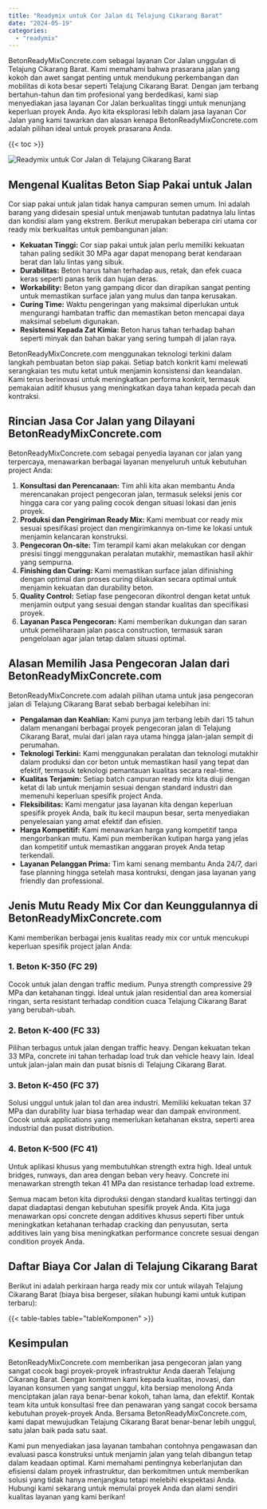 ```yaml
---
title: "Readymix untuk Cor Jalan di Telajung Cikarang Barat"
date: "2024-05-19"
categories: 
  - "readymix"
---
```


BetonReadyMixConcrete.com sebagai layanan Cor Jalan unggulan di Telajung Cikarang Barat. Kami memahami bahwa prasarana jalan yang kokoh dan awet sangat penting untuk mendukung perkembangan dan mobilitas di kota besar seperti Telajung Cikarang Barat. Dengan jam terbang bertahun-tahun dan tim profesional yang berdedikasi, kami siap menyediakan jasa layanan Cor Jalan berkualitas tinggi untuk menunjang keperluan proyek Anda. Ayo kita eksplorasi lebih dalam jasa layanan Cor Jalan yang kami tawarkan dan alasan kenapa BetonReadyMixConcrete.com adalah pilihan ideal untuk proyek prasarana Anda.

{{< toc >}}

![Readymix untuk Cor Jalan di Telajung Cikarang Barat](https://betoncor8.github.io/cor/harga-beton-readymix-concrete%20(35).png)

## Mengenal Kualitas Beton Siap Pakai untuk Jalan

Cor siap pakai untuk jalan tidak hanya campuran semen umum. Ini adalah barang yang didesain spesial untuk menjawab tuntutan padatnya lalu lintas dan kondisi alam yang ekstrem. Berikut merupakan beberapa ciri utama cor ready mix berkualitas untuk pembangunan jalan:

- **Kekuatan Tinggi:** Cor siap pakai untuk jalan perlu memiliki kekuatan tahan paling sedikit 30 MPa agar dapat menopang berat kendaraan berat dan lalu lintas yang sibuk.
- **Durabilitas:** Beton harus tahan terhadap aus, retak, dan efek cuaca keras seperti panas terik dan hujan deras.
- **Workability:** Beton yang gampang dicor dan dirapikan sangat penting untuk memastikan surface jalan yang mulus dan tanpa kerusakan.
- **Curing Time:** Waktu pengeringan yang maksimal diperlukan untuk mengurangi hambatan traffic dan memastikan beton mencapai daya maksimal sebelum digunakan.
- **Resistensi Kepada Zat Kimia:** Beton harus tahan terhadap bahan seperti minyak dan bahan bakar yang sering tumpah di jalan raya.

BetonReadyMixConcrete.com menggunakan teknologi terkini dalam langkah pembuatan beton siap pakai. Setiap batch konkrit kami melewati serangkaian tes mutu ketat untuk menjamin konsistensi dan keandalan. Kami terus berinovasi untuk meningkatkan performa konkrit, termasuk pemakaian aditif khusus yang meningkatkan daya tahan kepada pecah dan kontraksi.

## Rincian Jasa Cor Jalan yang Dilayani BetonReadyMixConcrete.com

BetonReadyMixConcrete.com sebagai penyedia layanan cor jalan yang terpercaya, menawarkan berbagai layanan menyeluruh untuk kebutuhan project Anda:

1. **Konsultasi dan Perencanaan:** Tim ahli kita akan membantu Anda merencanakan project pengecoran jalan, termasuk seleksi jenis cor hingga cara cor yang paling cocok dengan situasi lokasi dan jenis proyek.
2. **Produksi dan Pengiriman Ready Mix:** Kami membuat cor ready mix sesuai spesifikasi project dan mengirimkannya on-time ke lokasi untuk menjamin kelancaran konstruksi.
3. **Pengecoran On-site:** Tim terampil kami akan melakukan cor dengan presisi tinggi menggunakan peralatan mutakhir, memastikan hasil akhir yang sempurna.
4. **Finishing dan Curing:** Kami memastikan surface jalan difinishing dengan optimal dan proses curing dilakukan secara optimal untuk menjamin kekuatan dan durability beton.
5. **Quality Control:** Setiap fase pengecoran dikontrol dengan ketat untuk menjamin output yang sesuai dengan standar kualitas dan specifikasi proyek.
6. **Layanan Pasca Pengecoran:** Kami memberikan dukungan dan saran untuk pemeliharaan jalan pasca construction, termasuk saran pengelolaan agar jalan tetap dalam situasi optimal.

## Alasan Memilih Jasa Pengecoran Jalan dari BetonReadyMixConcrete.com

BetonReadyMixConcrete.com adalah pilihan utama untuk jasa pengecoran jalan di Telajung Cikarang Barat sebab berbagai kelebihan ini:

- **Pengalaman dan Keahlian:** Kami punya jam terbang lebih dari 15 tahun dalam menangani berbagai proyek pengecoran jalan di Telajung Cikarang Barat, mulai dari jalan raya utama hingga jalan-jalan sempit di perumahan.
- **Teknologi Terkini:** Kami menggunakan peralatan dan teknologi mutakhir dalam produksi dan cor beton untuk memastikan hasil yang tepat dan efektif, termasuk teknologi pemantauan kualitas secara real-time.
- **Kualitas Terjamin:** Setiap batch campuran ready mix kita diuji dengan ketat di lab untuk menjamin sesuai dengan standard industri dan memenuhi keperluan spesifik project Anda.
- **Fleksibilitas:** Kami mengatur jasa layanan kita dengan keperluan spesifik proyek Anda, baik itu kecil maupun besar, serta menyediakan penyelesaian yang amat efektif dan efisien.
- **Harga Kompetitif:** Kami menawarkan harga yang kompetitif tanpa mengorbankan mutu. Kami pun memberikan kutipan harga yang jelas dan kompetitif untuk memastikan anggaran proyek Anda tetap terkendali.
- **Layanan Pelanggan Prima:** Tim kami senang membantu Anda 24/7, dari fase planning hingga setelah masa kontruksi, dengan jasa layanan yang friendly dan professional.

## Jenis Mutu Ready Mix Cor dan Keunggulannya di BetonReadyMixConcrete.com

Kami memberikan berbagai jenis kualitas ready mix cor untuk mencukupi keperluan spesifik project jalan Anda:

### 1\. Beton K-350 (FC 29)

Cocok untuk jalan dengan traffic medium. Punya strength compressive 29 MPa dan ketahanan tinggi. Ideal untuk jalan residential dan area komersial ringan, serta resistant terhadap condition cuaca Telajung Cikarang Barat yang berubah-ubah.

### 2\. Beton K-400 (FC 33)

Pilihan terbagus untuk jalan dengan traffic heavy. Dengan kekuatan tekan 33 MPa, concrete ini tahan terhadap load truk dan vehicle heavy lain. Ideal untuk jalan-jalan main dan pusat bisnis di Telajung Cikarang Barat.

### 3\. Beton K-450 (FC 37)

Solusi unggul untuk jalan tol dan area industri. Memiliki kekuatan tekan 37 MPa dan durability luar biasa terhadap wear dan dampak environment. Cocok untuk applications yang memerlukan ketahanan ekstra, seperti area industrial dan pusat distribution.

### 4\. Beton K-500 (FC 41)

Untuk aplikasi khusus yang membutuhkan strength extra high. Ideal untuk bridges, runways, dan area dengan beban very heavy. Concrete ini menawarkan strength tekan 41 MPa dan resistance terhadap load extreme.

Semua macam beton kita diproduksi dengan standard kualitas tertinggi dan dapat diadaptasi dengan kebutuhan spesifik proyek Anda. Kita juga menawarkan opsi concrete dengan additives khusus seperti fiber untuk meningkatkan ketahanan terhadap cracking dan penyusutan, serta additives lain yang bisa meningkatkan performance concrete sesuai dengan condition proyek Anda.

## Daftar Biaya Cor Jalan di Telajung Cikarang Barat

Berikut ini adalah perkiraan harga ready mix cor untuk wilayah Telajung Cikarang Barat (biaya bisa bergeser, silakan hubungi kami untuk kutipan terbaru):

{{< table-tables table="tableKomponen" >}}

## Kesimpulan

BetonReadyMixConcrete.com memberikan jasa pengecoran jalan yang sangat cocok bagi proyek-proyek infrastruktur Anda daerah Telajung Cikarang Barat. Dengan komitmen kami kepada kualitas, inovasi, dan layanan konsumen yang sangat unggul, kita bersiap menolong Anda menciptakan jalan raya benar-benar kokoh, tahan lama, dan efektif. Kontak team kita untuk konsultasi free dan penawaran yang sangat cocok bersama kebutuhan proyek-proyek Anda. Bersama BetonReadyMixConcrete.com, kami dapat mewujudkan Telajung Cikarang Barat benar-benar lebih unggul, satu jalan baik pada satu saat.

Kami pun menyediakan jasa layanan tambahan contohnya pengawasan dan evaluasi pasca konstruksi untuk menjamin jalan yang telah dibangun tetap dalam keadaan optimal. Kami memahami pentingnya keberlanjutan dan efisiensi dalam proyek infrastruktur, dan berkomitmen untuk memberikan solusi yang tidak hanya menjangkau tetapi melebihi ekspektasi Anda. Hubungi kami sekarang untuk memulai proyek Anda dan alami sendiri kualitas layanan yang kami berikan!
